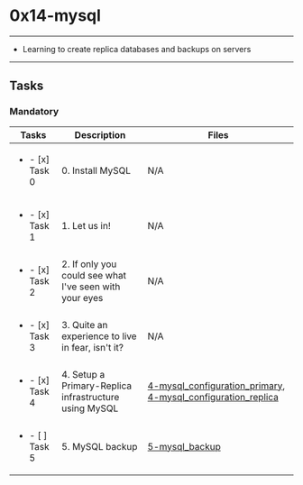 # 0x14-mysql

---

* Learning to create replica databases and backups on servers

---

## Tasks

### Mandatory

| Tasks | Description | Files |
| ----- | ----- | ----- |
| <ul><li> - [x] Task 0   </li></ul> | 0. Install MySQL | N/A |
| <ul><li> - [x] Task 1   </li></ul> | 1. Let us in! | N/A |
| <ul><li> - [x] Task 2   </li></ul> | 2. If only you could see what I've seen with your eyes | N/A |
| <ul><li> - [x] Task 3   </li></ul> | 3. Quite an experience to live in fear, isn't it? | N/A |
| <ul><li> - [x] Task 4   </li></ul> | 4. Setup a Primary-Replica infrastructure using MySQL | [4-mysql_configuration_primary](4-mysql_configuration_primary), [4-mysql_configuration_replica](4-mysql_configuration_replica) |
| <ul><li> - [ ] Task 5   </li></ul> | 5. MySQL backup | [5-mysql_backup](5-mysql_backup) |
